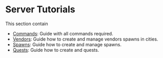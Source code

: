 # Server Tutorials

This section contain 

* [Commands](./000.md): Guide with all commands required.
* [Vendors](./000.md): Guide how to create and manage vendors spawns in cities.
* [Spawns](./000.md): Guide how to create and manage spawns.
* [Quests](./000.md): Guide how to create and quests.